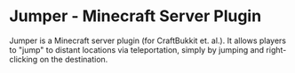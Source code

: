# Jumper - Minecraft Server Plugin

Jumper is a Minecraft server plugin (for CraftBukkit et. al.). It allows players to "jump" to distant locations via teleportation, simply by jumping and right-clicking on the destination.